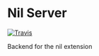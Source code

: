 # Nil Server

[![Travis](https://img.shields.io/travis/nils-app/nils-server.svg)](https://travis-ci.org/nils-app/nils-server)

Backend for the nil extension
